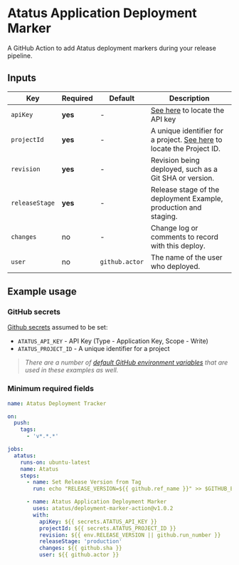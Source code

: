 # Atatus Application Deployment Marker

A GitHub Action to add Atatus deployment markers during your release pipeline.

## Inputs

| Key              | Required | Default | Description |
| ---------------- | -------- | ------- | ----------- |
| `apiKey`         | **yes**  | -       | [See here](https://docs.atatus.com/docs/faq/basics-faq/where-to-find-api-key.html) to locate the API key |
| `projectId`      | **yes**       | -       | A unique identifier for a project. [See here](https://docs.atatus.com/docs/faq/basics-faq/where-to-find-the-project-id.html) to locate the Project ID. |
| `revision`         | **yes**      | -       | Revision being deployed, such as a Git SHA or version. |
| `releaseStage`    | **yes**       | -       | Release stage of the deployment Example, production and staging. |
| `changes`       | no       | -       | Change log or comments to record with this deploy. |
| `user`           | no  | `github.actor` | The name of the user who deployed. |

## Example usage

### GitHub secrets

[Github secrets](https://docs.github.com/en/actions/security-guides/encrypted-secrets#about-encrypted-secrets) assumed to be set:
* `ATATUS_API_KEY` - API Key (Type - Application Key, Scope - Write)
* `ATATUS_PROJECT_ID` - A unique identifier for a project

>*There are a number of [default GitHub environment variables](https://docs.github.com/en/actions/learn-github-actions/variables#default-environment-variables) that are used in these examples as well.*
### Minimum required fields

```yaml
name: Atatus Deployment Tracker

on:
  push:
    tags:
      - 'v*.*.*'

jobs:
  atatus:
    runs-on: ubuntu-latest
    name: Atatus
    steps:
      - name: Set Release Version from Tag
        run: echo "RELEASE_VERSION=${{ github.ref_name }}" >> $GITHUB_ENV

      - name: Atatus Application Deployment Marker
        uses: atatus/deployment-marker-action@v1.0.2
        with:
          apiKey: ${{ secrets.ATATUS_API_KEY }}
          projectId: ${{ secrets.ATATUS_PROJECT_ID }}
          revision: ${{ env.RELEASE_VERSION || github.run_number }}
          releaseStage: 'production'
          changes: ${{ github.sha }}
          user: ${{ github.actor }}
```

